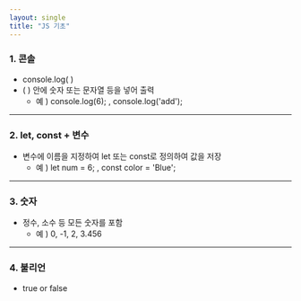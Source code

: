 ```yaml
---
layout: single
title: "JS 기초"
---
```


### 1. 콘솔   
- console.log( )   
- ( ) 안에 숫자 또는 문자열 등을 넣어 출력   
    - 예 ) console.log(6); , console.log('add');

 ***
 
### 2. let, const +  변수
- 변수에 이름을 지정하여 let 또는 const로 정의하여 값을 저장   
    -  예 ) let num = 6; , const color = 'Blue';

***

### 3. 숫자
- 정수, 소수 등 모든 숫자를 포함   
    - 예 ) 0, -1, 2, 3.456

***

### 4. 불리언
- true or false

